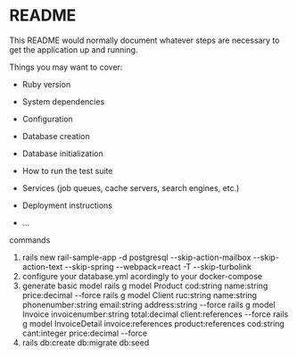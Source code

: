 # README

This README would normally document whatever steps are necessary to get the
application up and running.

Things you may want to cover:

* Ruby version

* System dependencies

* Configuration

* Database creation

* Database initialization

* How to run the test suite

* Services (job queues, cache servers, search engines, etc.)

* Deployment instructions

* ...


commands
1) rails new rail-sample-app -d postgresql --skip-action-mailbox --skip-action-text --skip-spring --webpack=react -T --skip-turbolink
2) configure your database.yml acordingly to your docker-compose
3) generate basic model
	rails g model Product cod:string name:string price:decimal --force
	rails g model Client ruc:string name:string phonenumber:string email:string address:string --force
	rails g model Invoice invoicenumber:string total:decimal client:references --force
	rails g model InvoiceDetail invoice:references product:references cod:string cant:integer price:decimal --force
4) rails db:create db:migrate db:seed